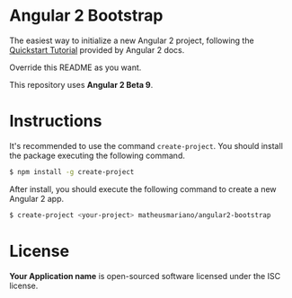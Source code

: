 # Angular 2 Bootstrap

The easiest way to initialize a new Angular 2 project, following the [Quickstart Tutorial](https://angular.io/docs/ts/latest/quickstart.html) provided by Angular 2 docs.

Override this README as you want.

This repository uses **Angular 2 Beta 9**.

# Instructions
It's recommended to use the command `create-project`. You should install the package executing the following command.
``` sh
$ npm install -g create-project
```
After install, you should execute the following command to create a new Angular 2 app.
``` sh
$ create-project <your-project> matheusmariano/angular2-bootstrap
```

# License
**Your Application name** is open-sourced software licensed under the ISC license.
